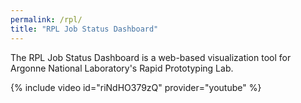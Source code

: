 ```yaml
---
permalink: /rpl/
title: "RPL Job Status Dashboard"
---
```


The RPL Job Status Dashboard is a web-based visualization tool for Argonne National Laboratory's Rapid Prototyping Lab. 

{% include video id="riNdHO379zQ" provider="youtube" %}